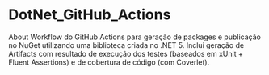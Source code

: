 # DotNet_GitHub_Actions
About Workflow do GitHub Actions para geração de packages e publicação no NuGet utilizando uma biblioteca criada no .NET 5. Inclui geração de Artifacts com resultado de execução dos testes (baseados em xUnit + Fluent Assertions) e de cobertura de código (com Coverlet).
